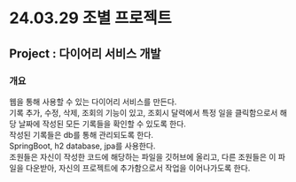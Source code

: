 # 24.03.29 조별 프로젝트

## Project : 다이어리 서비스 개발

### 개요
웹을 통해 사용할 수 있는 다이어리 서비스를 만든다.  
기록 추가, 수정, 삭제, 조회의 기능이 있고, 조회시 달력에서 특정 일을 클릭함으로서 해당 날짜에 작성된 모든 기록들을 확인할 수 있도록 한다.  
작성된 기록들은 db를 통해 관리되도록 한다.  
SpringBoot, h2 database, jpa를 사용한다.  
조원들은 자신이 작성한 코드에 해당하는 파일을 깃허브에 올리고, 다른 조원들은 이 파일을 다운받아, 자신의 프로젝트에 추가함으로서 작업을 이어나가도록 한다.

### 
